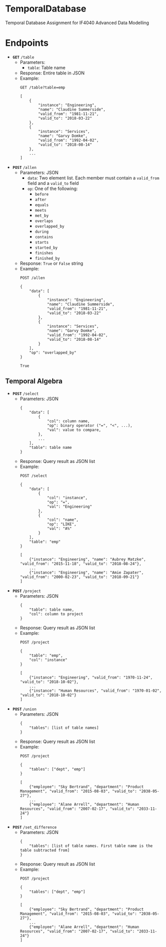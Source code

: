 # TemporalDatabase
 Temporal Database Assignment for IF4040 Advanced Data Modelling

# Endpoints
- **`GET`** `/table`
    - Parameters:
        - `table`: Table name
    - Response: Entire table in JSON
    - Example:
        ```
        GET /table?table=emp
        ```
        ```
        [
            {
                "instance": "Engineering",
                "name": "Claudine Summerside",
                "valid_from": "1981-11-21",
                "valid_to": "2018-03-22"
            },
            {
                "instance": "Services",
                "name": "Garvy Domke",
                "valid_from": "1992-04-02",
                "valid_to": "2018-08-14"
            },
            ...
        ]
        ```
- **`POST`** `/allen`
    - Parameters: JSON
        - `data`: Two element list. Each member must contain a `valid_from` field and a `valid_to` field
        - `op`: One of the following:
            - `before`
            - `after`
            - `equals`
            - `meets`
            - `met_by`
            - `overlaps`
            - `overlapped_by`
            - `during`
            - `contains`
            - `starts`
            - `started_by`
            - `finishes`
            - `finished_by`
    - Response: `True` or `False` string
    - Example:
        ```
        POST /allen

        {
            "data": [
                {
                    "instance": "Engineering",
                    "name": "Claudine Summerside",
                    "valid_from": "1981-11-21",
                    "valid_to": "2018-03-22"
                },
                {
                    "instance": "Services",
                    "name": "Garvy Domke",
                    "valid_from": "1992-04-02",
                    "valid_to": "2018-08-14"
                }
            ],
            "op": "overlapped_by"
        }
        ```
        ```
        True
        ```

## Temporal Algebra
- **`POST`** `/select`
    - Parameters: JSON
        ```
        {
            "data": [
                {
                    "col": column name,
                    "op": binary operator ("=", "<", ...),
                    "val": value to compare,
                },
                ...
            ],
            "table": table name
        }
        ```
    - Response: Query result as JSON list
    - Example:
        ```
        POST /select

        {
            "data": [
                {
                    "col": "instance",
                    "op": "=",
                    "val": "Engineering"
                },
                {
                    "col": "name",
                    "op": "LIKE",
                    "val": "A%"
                }
            ],
            "table": "emp"
        }
        ```
        ```
        [
            {"instance": "Engineering", "name": "Aubrey Matzke", "valid_from": "2015-11-18", "valid_to": "2018-08-24"},
            ...
            {"instance": "Engineering", "name": "Amie Zapater", "valid_from": "2000-02-23", "valid_to": "2018-09-21"}
        ]
        ```
- **`POST`** `/project`
    - Parameters: JSON
        ```
        {
            "table": table name,
            "col": column to project
        }
        ```
    - Response: Query result as JSON list
    - Example:
        ```
        POST /project

        {
            "table": "emp",
            "col": "instance"
        }
        ```
        ```
        [
            {"instance": "Engineering", "valid_from": "1970-11-24", "valid_to": "2018-10-02"},
            ...
            {"instance": "Human Resources", "valid_from": "1970-01-02", "valid_to": "2018-10-02"}
        ]
        ```
- **`POST`** `/union`
    - Parameters: JSON
        ```
        {
            "tables": [list of table names]
        }
        ```
    - Response: Query result as JSON list
    - Example:
        ```
        POST /project

        {
            "tables": ["dept", "emp"]
        }
        ```
        ```
        [
            {"employee": "Sky Bertrand", "department": "Product Management", "valid_from": "2015-08-03", "valid_to": "2038-05-27"},
            ...
            {"employee": "Alane Arrell", "department": "Human Resources", "valid_from": "2007-02-17", "valid_to": "2033-11-24"}
        ]
        ```
- **`POST`** `/set_difference`
    - Parameters: JSON
        ```
        {
            "tables": [list of table names. First table name is the table subtracted from]
        }
        ```
    - Response: Query result as JSON list
    - Example:
        ```
        POST /project

        {
            "tables": ["dept", "emp"]
        }
        ```
        ```
        [
            {"employee": "Sky Bertrand", "department": "Product Management", "valid_from": "2015-08-03", "valid_to": "2038-05-27"},
            ...
            {"employee": "Alane Arrell", "department": "Human Resources", "valid_from": "2007-02-17", "valid_to": "2033-11-24"}
        ]
        ```